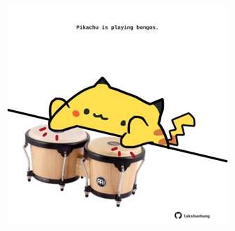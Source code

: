<!-- built at 07/04/2025, 03:14:27 UTC -->
<p align="center">
  <img width="500" height="500" src="./ReadmeImage.svg">
</p>
